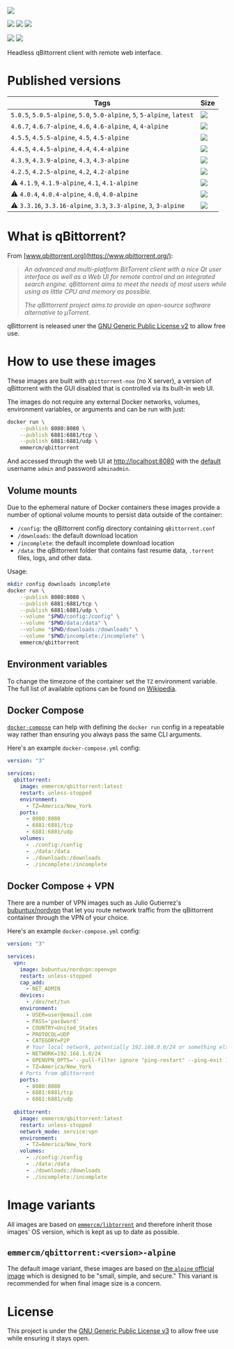 [![](https://raw.githubusercontent.com/emmercm/docker-qbittorrent/assets/qbittorrent.png)](https://www.qbittorrent.org/)

[![](https://badgen.net/badge/emmercm/qbittorrent/blue?icon=docker)](https://hub.docker.com/r/emmercm/qbittorrent)
[![](https://badgen.net/docker/pulls/emmercm/qbittorrent?icon=docker&label=pulls)](https://hub.docker.com/r/emmercm/qbittorrent)
[![](https://badgen.net/docker/stars/emmercm/qbittorrent?icon=docker&label=stars)](https://hub.docker.com/r/emmercm/qbittorrent)

[![](https://badgen.net/badge/emmercm/docker-qbittorrent/purple?icon=github)](https://github.com/emmercm/docker-qbittorrent)
[![](https://badgen.net/github/license/emmercm/docker-qbittorrent?color=grey)](https://github.com/emmercm/docker-qbittorrent/blob/master/LICENSE)

Headless qBittorrent client with remote web interface.

# Published versions

| Tags | Size |
|-|-|
| `5.0.5`, `5.0.5-alpine`, `5.0`, `5.0-alpine`, `5`, `5-alpine`, `latest` | [![](https://img.shields.io/docker/image-size/emmercm/qbittorrent/5.0.5?logo=docker&logoColor=white&label=size)](https://hub.docker.com/r/emmercm/qbittorrent/tags?name=5.0.5) |
| `4.6.7`, `4.6.7-alpine`, `4.6`, `4.6-alpine`, `4`, `4-alpine` | [![](https://img.shields.io/docker/image-size/emmercm/qbittorrent/4.6.7?logo=docker&logoColor=white&label=size)](https://hub.docker.com/r/emmercm/qbittorrent/tags?name=4.6.7) |
| `4.5.5`, `4.5.5-alpine`, `4.5`, `4.5-alpine` | [![](https://img.shields.io/docker/image-size/emmercm/qbittorrent/4.5.5?logo=docker&logoColor=white&label=size)](https://hub.docker.com/r/emmercm/qbittorrent/tags?name=4.5.5) |
| `4.4.5`, `4.4.5-alpine`, `4.4`, `4.4-alpine` | [![](https://img.shields.io/docker/image-size/emmercm/qbittorrent/4.4.5?logo=docker&logoColor=white&label=size)](https://hub.docker.com/r/emmercm/qbittorrent/tags?name=4.4.5) |
| `4.3.9`, `4.3.9-alpine`, `4.3`, `4.3-alpine` | [![](https://img.shields.io/docker/image-size/emmercm/qbittorrent/4.3.9?logo=docker&logoColor=white&label=size)](https://hub.docker.com/r/emmercm/qbittorrent/tags?name=4.3.9) |
| `4.2.5`, `4.2.5-alpine`, `4.2`, `4.2-alpine` | [![](https://img.shields.io/docker/image-size/emmercm/qbittorrent/4.2.5?logo=docker&logoColor=white&label=size)](https://hub.docker.com/r/emmercm/qbittorrent/tags?name=4.2.5) |
| <span title="Unmaintained">⚠️</span> `4.1.9`, `4.1.9-alpine`, `4.1`, `4.1-alpine` | [![](https://img.shields.io/docker/image-size/emmercm/qbittorrent/4.1.9?logo=docker&logoColor=white&label=size)](https://hub.docker.com/r/emmercm/qbittorrent/tags?name=4.1.9) |
| <span title="Unmaintained">⚠️</span> `4.0.4`, `4.0.4-alpine`, `4.0`, `4.0-alpine` | [![](https://img.shields.io/docker/image-size/emmercm/qbittorrent/4.0.4?logo=docker&logoColor=white&label=size)](https://hub.docker.com/r/emmercm/qbittorrent/tags?name=4.0.4) |
| <span title="Unmaintained">⚠️</span> `3.3.16`, `3.3.16-alpine`, `3.3`, `3.3-alpine`, `3`, `3-alpine` | [![](https://img.shields.io/docker/image-size/emmercm/qbittorrent/3.3.16?logo=docker&logoColor=white&label=size)](https://hub.docker.com/r/emmercm/qbittorrent/tags?name=3.3.16) |

# What is qBittorrent?

From [www.qbittorrent.org](https://www.qbittorrent.org/):

> _An advanced and multi-platform BitTorrent client with a nice Qt user interface as well as a Web UI for remote control and an integrated search engine. qBittorrent aims to meet the needs of most users while using as little CPU and memory as possible._
>
> _The qBittorrent project aims to provide an open-source software alternative to µTorrent._

qBittorrent is released uner the [GNU Generic Public License v2](https://github.com/qbittorrent/qBittorrent/blob/master/COPYING) to allow free use.

# How to use these images

These images are built with `qbittorrent-nox` (no X server), a version of qBittorrent with the GUI disabled that is controlled via its built-in web UI.

The images do not require any external Docker networks, volumes, environment variables, or arguments and can be run with just:

```bash
docker run \
    --publish 8080:8080 \
    --publish 6881:6881/tcp \
    --publish 6881:6881/udp \
    emmercm/qbittorrent
```

And accessed through the web UI at [http://localhost:8080](http://localhost:8080) with the [default](https://github.com/qbittorrent/qBittorrent/wiki/Web-UI-password-locked-on-qBittorrent-NO-X-%28qbittorrent-nox%29) username `admin` and password `adminadmin`.

## Volume mounts

Due to the ephemeral nature of Docker containers these images provide a number of optional volume mounts to persist data outside of the container:

- `/config`: the qBittorrent config directory containing `qBittorrent.conf`
- `/downloads`: the default download location
- `/incomplete`: the default incomplete download location
- `/data`: the qBittorrent folder that contains fast resume data, `.torrent` files, logs, and other data.

Usage:

```bash
mkdir config downloads incomplete
docker run \
    --publish 8080:8080 \
    --publish 6881:6881/tcp \
    --publish 6881:6881/udp \
    --volume "$PWD/config:/config" \
    --volume "$PWD/data:/data" \
    --volume "$PWD/downloads:/downloads" \
    --volume "$PWD/incomplete:/incomplete" \
    emmercm/qbittorrent
```

## Environment variables

To change the timezone of the container set the `TZ` environment variable. The full list of available options can be found on [Wikipedia](https://en.wikipedia.org/wiki/List_of_tz_database_time_zones).

## Docker Compose

[`docker-compose`](https://docs.docker.com/compose/) can help with defining the `docker run` config in a repeatable way rather than ensuring you always pass the same CLI arguments.

Here's an example `docker-compose.yml` config:

```yaml
version: "3"

services:
  qbittorrent:
    image: emmercm/qbittorrent:latest
    restart: unless-stopped
    environment:
      - TZ=America/New_York
    ports:
      - 8080:8080
      - 6881:6881/tcp
      - 6881:6881/udp
    volumes:
      - ./config:/config
      - ./data:/data
      - ./downloads:/downloads
      - ./incomplete:/incomplete
```

## Docker Compose + VPN

There are a number of VPN images such as Julio Gutierrez's [bubuntux/nordvpn](https://hub.docker.com/r/bubuntux/nordvpn) that let you route network traffic from the qBittorrent container through the VPN of your choice.

Here's an example `docker-compose.yml` config:

```yaml
version: "3"

services:
  vpn:
    image: bubuntux/nordvpn:openvpn
    restart: unless-stopped
    cap_add:
      - NET_ADMIN
    devices:
      - /dev/net/tun
    environment:
      - USER=user@email.com
      - PASS='pas$word'
      - COUNTRY=United_States
      - PROTOCOL=UDP
      - CATEGORY=P2P
      # Your local network, potentially 192.168.0.0/24 or something else
      - NETWORK=192.168.1.0/24
      - OPENVPN_OPTS='--pull-filter ignore "ping-restart" --ping-exit 180'
      - TZ=America/New_York
    # Ports from qBittorrent
    ports:
      - 8080:8080
      - 6881:6881/tcp
      - 6881:6881/udp
  
  qbittorrent:
    image: emmercm/qbittorrent:latest
    restart: unless-stopped
    network_mode: service:vpn
    environment:
      - TZ=America/New_York
    volumes:
      - ./config:/config
      - ./data:/data
      - ./downloads:/downloads
      - ./incomplete:/incomplete
```

# Image variants

All images are based on [`emmercm/libtorrent`](https://hub.docker.com/r/emmercm/libtorrent) and therefore inherit those images' OS version, which is kept as up to date as possible.

## `emmercm/qbittorrent:<version>-alpine`

The default image variant, these images are based on [the `alpine` official image](https://hub.docker.com/_/alpine) which is designed to be "small, simple, and secure." This variant is recommended for when final image size is a concern.

# License

This project is under the [GNU Generic Public License v3](https://github.com/emmercm/docker-qbittorrent/blob/master/LICENSE) to allow free use while ensuring it stays open.
